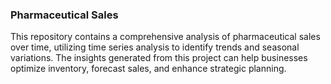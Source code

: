 ### Pharmaceutical Sales
This repository contains a comprehensive analysis of pharmaceutical sales over time, utilizing time series analysis to identify trends and seasonal variations. The insights generated from this project can help businesses optimize inventory, forecast sales, and enhance strategic planning.
